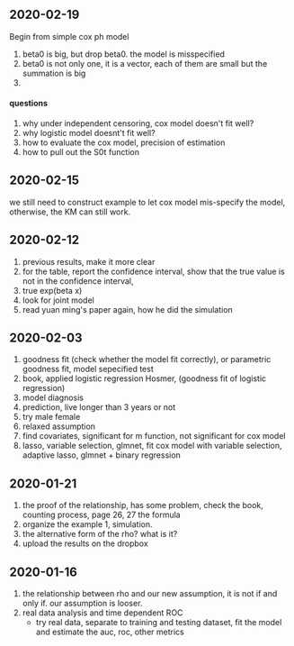 


## 2020-02-19

Begin from simple cox ph model

1. beta0 is big, but drop beta0. the model is misspecified
2. beta0 is not only one, it is a vector, each of them are small but the summation is big
3. 

#### questions 

1. why under independent censoring, cox model doesn't fit well? 
2. why logistic model doesnt't fit well? 
3. how to evaluate the cox model, precision of estimation 
4. how to pull out the S0t function


## 2020-02-15

we still need to construct example to let cox model mis-specify the model, otherwise, the KM can still work. 

## 2020-02-12

1. previous results, make it more clear
2. for the table, report the confidence interval, show that the true value is not in the confidence interval,
3. true exp(beta x)
4. look for joint model
5. read yuan ming's paper again, how he did the simulation 


## 2020-02-03

1. goodness fit (check whether the model fit correctly), or parametric goodness fit, model sepecified test
2. book, applied logistic regression Hosmer, (goodness fit of logistic regression)
3. model diagnosis 
4. prediction, live longer than 3 years or not 
5. try male female
6. relaxed assumption 
7. find covariates, significant for m function, not significant for cox model
8. lasso, variable selection, glmnet, fit cox model with variable selection, adaptive lasso, glmnet + binary regression

## 2020-01-21

1. the proof of the relationship, has some problem, check the book, counting process, page 26, 27 the formula
2. organize the example 1, simulation. 
3. the alternative form of the rho? what is it? 
4. upload the results on the dropbox


## 2020-01-16

1. the relationship between rho and our new assumption, it is not if and only if. our assumption is looser. 
2. real data analysis and time dependent ROC
    + try real data, separate to training and testing dataset, fit the model and estimate the auc, roc, other metrics

